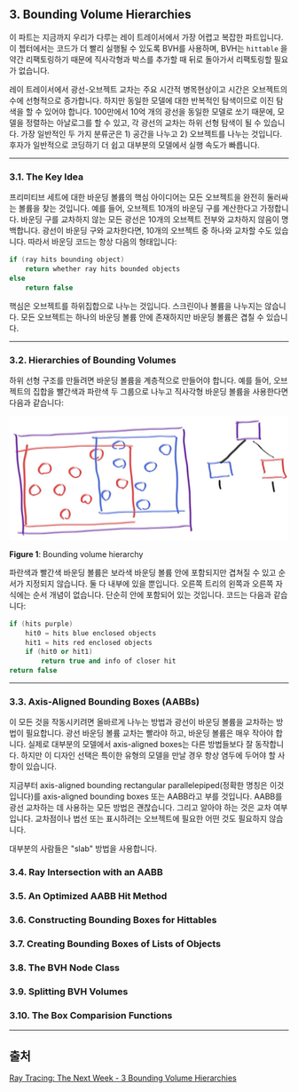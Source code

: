## 3. Bounding Volume Hierarchies

이 파트는 지금까지 우리가 다루는 레이 트레이서에서 가장 어렵고 복잡한 파트입니다. 이 쳅터에서는 코드가 더 빨리 실행될 수 있도록 BVH를 사용하며, BVH는 `hittable` 을 약간 리팩토링하기 때문에 직사각형과 박스를 추가할 때 뒤로 돌아가서 리팩토링할 필요가 없습니다.

레이 트레이서에서 광선-오브젝트 교차는 주요 시간적 병목현상이고 시간은 오브젝트의 수에 선형적으로 증가합니다. 하지만 동일한 모델에 대한 반복적인 탐색이므로 이진 탐색을 할 수 있어야 합니다. 100만에서 10억 개의 광선을 동일한 모델로 쏘기 때문에, 모델을 정렬하는 아날로그를 할 수 있고, 각 광선의 교차는 하위 선형 탐색이 될 수 있습니다. 가장 일반적인 두 가지 분류군은 1) 공간을 나누고 2) 오브젝트를 나누는 것입니다. 후자가 일반적으로 코딩하기 더 쉽고 대부분의 모델에서 실행 속도가 빠릅니다.

---

### 3.1. The Key Idea

프리미티브 세트에 대한 바운딩 볼륨의 핵심 아이디어는 모든 오브젝트을 완전히 둘러싸는 볼륨을 찾는 것입니다. 예를 들어, 오브젝트 10개의 바운딩 구를 계산한다고 가정합니다. 바운딩 구를 교차하지 않는 모든 광선은 10개의 오브젝트 전부와 교차하지 않음이 명백합니다. 광선이 바운딩 구와 교차한다면, 10개의 오브젝트 중 하나와 교차할 수도 있습니다. 따라서 바운딩 코드는 항상 다음의 형태입니다:

```cpp
if (ray hits bounding object)
    return whether ray hits bounded objects
else
    return false
```

핵심은 오브젝트를 하위집합으로 나누는 것입니다. 스크린이나 볼륨을 나누지는 않습니다. 모든 오브젝트는 하나의 바운딩 볼륨 안에 존재하지만 바운딩 볼륨은 겹칠 수 있습니다.

---

### 3.2. Hierarchies of Bounding Volumes

하위 선형 구조를 만들려면 바운딩 볼륨을 계층적으로 만들어야 합니다. 예를 들어, 오브젝트의 집합을 빨간색과 파란색 두 그룹으로 나누고 직사각형 바운딩 볼륨을 사용한다면 다음과 같습니다:

![Figure 1: Bounding volume hierarchy](./images/ch3_bounding_volume_hierarchies/fig-2.01-bvol-hierarchy.jpg)

**Figure 1**: Bounding volume hierarchy

파란색과 빨간색 바운딩 볼륨은 보라색 바운딩 볼륨 안에 포함되지만 겹쳐질 수 있고 순서가 지정되지 않습니다. 둘 다 내부에 있을 뿐입니다. 오른쪽 트리의 왼쪽과 오른쪽 자식에는 순서 개념이 없습니다. 단순히 안에 포함되어 있는 것입니다. 코드는 다음과 같습니다:

```cpp
if (hits purple)
    hit0 = hits blue enclosed objects
    hit1 = hits red enclosed objects
    if (hit0 or hit1)
        return true and info of closer hit
return false
```

---

### 3.3. Axis-Aligned Bounding Boxes (AABBs)

이 모든 것을 작동시키려면 올바르게 나누는 방법과 광선이 바운딩 볼륨을 교차하는 방법이 필요합니다. 광선 바운딩 볼륨 교차는 빨라야 하고, 바운딩 볼륨은 매우 작아야 합니다. 실제로 대부분의 모델에서 axis-aligned boxes는 다른 방법들보다 잘 동작합니다. 하지만 이 디자인 선택은 특이한 유형의 모델을 만날 경우 항상 염두에 두어야 할 사항이 있습니다.

지금부터 axis-aligned bounding rectangular parallelepiped(정확한 명칭은 이것입니다)를 axis-aligned bounding boxes 또는 AABB라고 부를 것입니다. AABB를 광선 교차하는 데 사용하는 모든 방법은 괜찮습니다. 그리고 알아야 하는 것은 교차 여부입니다. 교차점이나 법선 또는 표시하려는 오브젝트에 필요한 어떤 것도 필요하지 않습니다.

대부분의 사람들은 "slab" 방법을 사용합니다.

### 3.4. Ray Intersection with an AABB
### 3.5. An Optimized AABB Hit Method
### 3.6. Constructing Bounding Boxes for Hittables
### 3.7. Creating Bounding Boxes of Lists of Objects
### 3.8. The BVH Node Class
### 3.9. Splitting BVH Volumes
### 3.10. The Box Comparision Functions

---

## 출처
[Ray Tracing: The Next Week - 3 Bounding Volume Hierarchies](https://raytracing.github.io/books/RayTracingTheNextWeek.html#boundingvolumehierarchies)